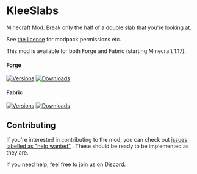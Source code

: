 # KleeSlabs

Minecraft Mod. Break only the half of a double slab that you're looking at.

See [the license](LICENSE) for modpack permissions etc.

This mod is available for both Forge and Fabric (starting Minecraft 1.17).

#### Forge

[![Versions](http://cf.way2muchnoise.eu/versions/241895_latest.svg)](https://www.curseforge.com/minecraft/mc-mods/kleeslabs)
[![Downloads](http://cf.way2muchnoise.eu/full_241895_downloads.svg)](https://www.curseforge.com/minecraft/mc-mods/kleeslabs)

#### Fabric

[![Versions](http://cf.way2muchnoise.eu/versions/547695_latest.svg)](https://www.curseforge.com/minecraft/mc-mods/kleeslabs-fabric)
[![Downloads](http://cf.way2muchnoise.eu/full_547695_downloads.svg)](https://www.curseforge.com/minecraft/mc-mods/kleeslabs-fabric)

## Contributing

If you're interested in contributing to the mod, you can check
out [issues labelled as "help wanted"](https://github.com/ModdingForBlockheads/KleeSlabs/issues?q=is%3Aopen+is%3Aissue+label%3A%22help+wanted%22)
. These should be ready to be implemented as they are.

If you need help, feel free to join us on [Discord](https://discord.gg/scGAfXC).